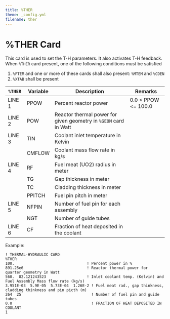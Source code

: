 ```yaml
---
title: %THER
theme: _config.yml
filename: ther
---
```


# %THER Card

This card is used to set the T-H parameters. It also activates T-H feedback. When  `%THER` card present, one of the following conditions must be satisfied
1. `%FTEM` and one or more of these cards shall also present: `%MTEM` and `%CDEN`
2. `%XTAB` shall be present

| `%THER` | Variable | Description | Remarks |
| --- | --- | --- | --- |
| LINE 1 | PPOW | Percent reactor power | 0.0 < PPOW <= 100.0 |
| LINE 2 | POW | Reactor thermal power for given geometry in `%GEOM` card in Watt |  |
| LINE 3 | TIN | Coolant inlet temperature in Kelvin |  |
|        | CMFLOW | Coolant mass flow rate in kg/s    |  |
| LINE 4 | RF | Fuel meat (UO2) radius in meter |  |
|        | TG | Gap thickness in meter    |  |
|        | TC | Cladding thickness in meter    |  |
|        | PPITCH | Fuel pin pitch in meter    |  |
| LINE 5 | NFPIN | Number of fuel pin for each assembly |  |
|        | NGT | Number of guide tubes    |  |
| LINE 6 | CF | Fraction of heat deposited in the coolant |  |

Example:
```
! THERMAL-HYDRAULIC CARD
%THER
100.                                ! Percent power in %
891.25e6                            ! Reactor thermal power for quarter geometry in Watt
560.  82.121243523                  ! Inlet coolant temp. (Kelvin) and Fuel Assembly Mass flow rate (kg/s)
3.951E-03  5.9E-05  5.73E-04  1.26E-2 ! Fuel meat rad., gap thinkness, cladding thinkness and pin picth (m)
264  25                               ! Number of fuel pin and guide tubes
0.0                                   ! FRACTION OF HEAT DEPOSITED IN COOLANT
1
```
